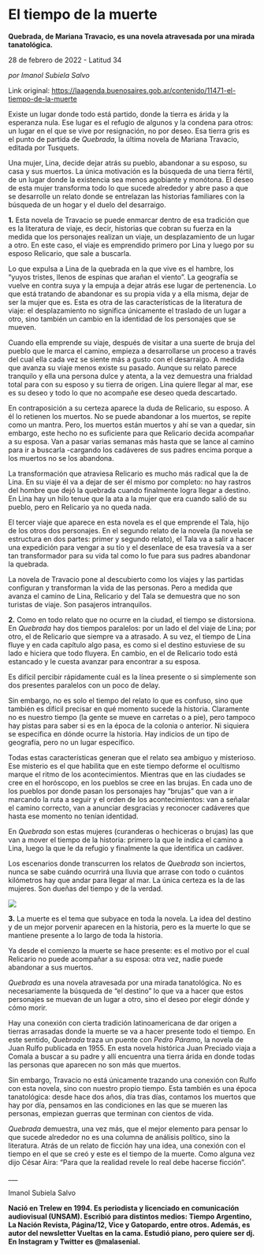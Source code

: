 # El tiempo de la muerte

**Quebrada, de Mariana Travacio, es una novela atravesada por una mirada tanatológica.**

28 de febrero de 2022 - Latitud 34

_por Imanol Subiela Salvo_

Link original: https://laagenda.buenosaires.gob.ar/contenido/11471-el-tiempo-de-la-muerte



Existe un lugar donde todo está partido, donde la tierra es árida y la esperanza nula. Ese lugar es el refugio de algunos y la condena para otros: un lugar en el que se vive por resignación, no por deseo. Esa tierra gris es el punto de partida de *Quebrada*, la última novela de Mariana Travacio, editada por Tusquets.




Una mujer, Lina, decide dejar atrás su pueblo, abandonar a su esposo, su casa y sus muertos. La única motivación es la búsqueda de una tierra fértil, de un lugar donde la existencia sea menos agobiante y monótona. El deseo de esta mujer transforma todo lo que sucede alrededor y abre paso a que se desarrolle un relato donde se entrelazan las historias familiares con la búsqueda de un hogar y el duelo del desarraigo.




**1.** Esta novela de Travacio se puede enmarcar dentro de esa tradición que es la literatura de viaje, es decir, historias que cobran su fuerza en la medida que los personajes realizan un viaje, un desplazamiento de un lugar a otro. En este caso, el viaje es emprendido primero por Lina y luego por su esposo Relicario, que sale a buscarla.




Lo que expulsa a Lina de la quebrada en la que vive es el hambre, los “yuyos tristes, llenos de espinas que arañan el viento”. La geografía se vuelve en contra suya y la empuja a dejar atrás ese lugar de pertenencia. Lo que está tratando de abandonar es su propia vida y a ella misma, dejar de ser la mujer que es. Esta es otra de las características de la literatura de viaje: el desplazamiento no significa únicamente el traslado de un lugar a otro, sino también un cambio en la identidad de los personajes que se mueven.




Cuando ella emprende su viaje, después de visitar a una suerte de bruja del pueblo que le marca el camino, empieza a desarrollarse un proceso a través del cual ella cada vez se siente más a gusto con el desarraigo. A medida que avanza su viaje menos existe su pasado. Aunque su relato parece tranquilo y ella una persona dulce y atenta, a la vez demuestra una frialdad total para con su esposo y su tierra de origen. Lina quiere llegar al mar, ese es su deseo y todo lo que no acompañe ese deseo queda descartado.




En contraposición a su certeza aparece la duda de Relicario, su esposo. A él lo retienen los muertos. No se puede abandonar a los muertos, se repite como un mantra. Pero, los muertos están muertos y ahí se van a quedar, sin embargo, este hecho no es suficiente para que Relicario decida acompañar a su esposa. Van a pasar varias semanas más hasta que se lance al camino para ir a buscarla -cargando los cadáveres de sus padres encima porque a los muertos no se los abandona.




La transformación que atraviesa Relicario es mucho más radical que la de Lina. En su viaje él va a dejar de ser él mismo por completo: no hay rastros del hombre que dejó la quebrada cuando finalmente logra llegar a destino. En Lina hay un hilo tenue que la ata a la mujer que era cuando salió de su pueblo, pero en Relicario ya no queda nada.




El tercer viaje que aparece en esta novela es el que emprende el Tala, hijo de los otros dos personajes. En el segundo relato de la novela (la novela se estructura en dos partes: primer y segundo relato), el Tala va a salir a hacer una expedición para vengar a su tío y el desenlace de esa travesía va a ser tan transformador para su vida tal como lo fue para sus padres abandonar la quebrada.




La novela de Travacio pone al descubierto como los viajes y las partidas configuran y transforman la vida de las personas. Pero a medida que avanza el camino de Lina, Relicario y del Tala se demuestra que no son turistas de viaje. Son pasajeros intranquilos.




**2.** Como en todo relato que no ocurre en la ciudad, el tiempo se distorsiona. En *Quebrada* hay dos tiempos paralelos: por un lado el del viaje de Lina; por otro, el de Relicario que siempre va a atrasado. A su vez, el tiempo de Lina fluye y en cada capítulo algo pasa, es como si el destino estuviese de su lado e hiciera que todo fluyera. En cambio, en el de Relicario todo está estancado y le cuesta avanzar para encontrar a su esposa.




Es difícil percibir rápidamente cuál es la línea presente o si simplemente son dos presentes paralelos con un poco de delay.




Sin embargo, no es solo el tiempo del relato lo que es confuso, sino que también es difícil precisar en qué momento sucede la historia. Claramente no es nuestro tiempo (la gente se mueve en carretas o a pie), pero tampoco hay pistas para saber si es en la época de la colonia o anterior. Ni siquiera se especifica en dónde ocurre la historia. Hay indicios de un tipo de geografía, pero no un lugar específico.




Todas estas características generan que el relato sea ambiguo y misterioso. Ese misterio es el que habilita que en este tiempo deforme el ocultismo marque el ritmo de los acontecimientos. Mientras que en las ciudades se cree en el horóscopo, en los pueblos se cree en las brujas. En cada uno de los pueblos por donde pasan los personajes hay “brujas” que van a ir marcando la ruta a seguir y el orden de los acontecimientos: van a señalar el camino correcto, van a anunciar desgracias y reconocer cadáveres que hasta ese momento no tenían identidad.




En *Quebrada* son estas mujeres (curanderas o hechiceras o brujas) las que van a mover el tiempo de la historia: primero la que le indica el camino a Lina, luego la que le da refugio y finalmente la que identifica un cadáver.




Los escenarios donde transcurren los relatos de *Quebrada* son inciertos, nunca se sabe cuándo ocurrirá una lluvia que arrase con todo o cuántos kilómetros hay que andar para llegar al mar. La única certeza es la de las mujeres. Son dueñas del tiempo y de la verdad.




![](https://cdn.feater.me/files/images/154385/a3cc13df-97a1-4dce-934b-dcc89d9310f9.jpg)




**3.** La muerte es el tema que subyace en toda la novela. La idea del destino y de un mejor porvenir aparecen en la historia, pero es la muerte lo que se mantiene presente a lo largo de toda la historia.




Ya desde el comienzo la muerte se hace presente: es el motivo por el cual Relicario no puede acompañar a su esposa: otra vez, nadie puede abandonar a sus muertos.




*Quebrada* es una novela atravesada por una mirada tanatológica. No es necesariamente la búsqueda de “el destino” lo que va a hacer que estos personajes se muevan de un lugar a otro, sino el deseo por elegir dónde y cómo morir.




Hay una conexión con cierta tradición latinoamericana de dar origen a tierras arrasadas donde la muerte se va a hacer presente todo el tiempo. En este sentido, *Quebrada* traza un puente con *Pedro Páram*o, la novela de Juan Rulfo publicada en 1955. En esta novela histórica Juan Preciado viaja a Comala a buscar a su padre y allí encuentra una tierra árida en donde todas las personas que aparecen no son más que muertos.




Sin embargo, Travacio no está únicamente trazando una conexión con Rulfo con esta novela, sino con nuestro propio tiempo. Esta también es una época tanatológica: desde hace dos años, día tras días, contamos los muertos que hay por día, pensamos en las condiciones en las que se mueren las personas, empiezan guerras que terminan con cientos de vida.




*Quebrada* demuestra, una vez más, que el mejor elemento para pensar lo que sucede alrededor no es una columna de análisis político, sino la literatura. Atrás de un relato de ficción hay una idea, una conexión con el tiempo en el que se creó y este es el tiempo de la muerte. Como alguna vez dijo César Aira: “Para que la realidad revele lo real debe hacerse ficción”.




\_\_\_




Imanol Subiela Salvo




**Nació en Trelew en 1994. Es periodista y licenciado en comunicación audiovisual (UNSAM). Escribió para distintos medios: Tiempo Argentino, La Nación Revista, Página/12, Vice y Gatopardo, entre otros. Además, es autor del newsletter Vueltas en la cama. Estudió piano, pero quiere ser dj. En Instagram y Twitter es @malasenial.**



